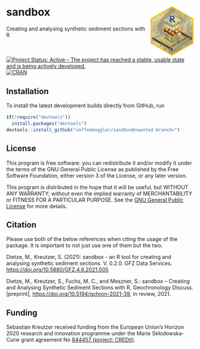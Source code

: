 # sandbox <img width=120px src="man/figures/logo_sandbox.png" align="right" />

Creating and analysing synthetic sediment sections with R

[![Project Status: Active – The project has reached a stable, usable
state and is being actively
developed.](https://www.repostatus.org/badges/latest/concept.svg)](https://www.repostatus.org/#concept)
[![CRAN](https://www.r-pkg.org/badges/version/sandbox)](https://cran.r-project.org/package=sandbox)

## Installation

To install the latest development builds directly from GitHub, run

``` r
if(!require("devtools"))
  install.packages("devtools")
devtools::install_github("coffeemuggler/sandbox@<wanted branch>")
```

## License

This program is free software: you can redistribute it and/or modify it
under the terms of the GNU General Public License as published by the
Free Software Foundation, either version 3 of the License, or any later
version.

This program is distributed in the hope that it will be useful, but
WITHOUT ANY WARRANTY; without even the implied warranty of
MERCHANTABILITY or FITNESS FOR A PARTICULAR PURPOSE. See the [GNU
General Public
License](https://github.com/coffeemuggler/sandbox/blob/master/LICENSE) for
more details.

## Citation

Please use both of the below references when citing the usage of the package. It is important to not just use one of them but the two.

Dietze, M., Kreutzer, S. (2021): sandbox - an R tool for creating and analysing synthetic sediment sections. V. 0.2.0. GFZ Data Services. https://doi.org/10.5880/GFZ.4.6.2021.005

Dietze, M., Kreutzer, S., Fuchs, M. C., and Meszner, S.: sandbox – Creating and Analysing Synthetic Sediment Sections with R, Geochronology Discuss. [preprint], https://doi.org/10.5194/gchron-2021-39, in review, 2021.

## Funding

Sebastian Kreutzer received funding from the European Union’s Horizon
2020 research and innovation programme under the Marie Skłodowska-Curie
grant agreement No [844457 (project:
CREDit)](https://cordis.europa.eu/project/id/844457).

